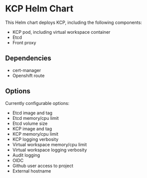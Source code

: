 # KCP Helm Chart

This Helm chart deploys KCP, including the following components:

* KCP pod, including virtual workspace container
* Etcd
* Front proxy

## Dependencies

* cert-manager
* Openshift route

## Options

Currently configurable options:

* Etcd image and tag
* Etcd memory/cpu limit
* Etcd volume size
* KCP image and tag
* KCP memory/cpu limit
* KCP logging verbosity
* Virtual workspace memory/cpu limit
* Virtual workspace logging verbosity
* Audit logging
* OIDC
* Github user access to project
* External hostname
